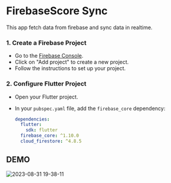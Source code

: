 # FirebaseScore Sync
This app fetch data from firebase and sync data in realtime.

### 1. Create a Firebase Project

- Go to the [Firebase Console](https://console.firebase.google.com/).
- Click on "Add project" to create a new project.
- Follow the instructions to set up your project.

### 2. Configure Flutter Project

- Open your Flutter project.
- In your `pubspec.yaml` file, add the `firebase_core` dependency:

  ```yaml
  dependencies:
    flutter:
      sdk: flutter
    firebase_core: ^1.10.0
    cloud_firestore: ^4.8.5

## DEMO

![2023-08-31 19-38-11](https://github.com/musfique113/FirebaseScoreSync/assets/53111065/ef3e04a9-99b4-411e-840b-8130fe171a98)

